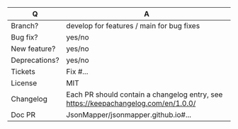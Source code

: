 | Q             | A                                                                                  |
|---------------|------------------------------------------------------------------------------------|
| Branch?       | develop for features / main for bug fixes <!-- see below -->                       |
| Bug fix?      | yes/no                                                                             |
| New feature?  | yes/no                                                                             |
| Deprecations? | yes/no                                                                             |
| Tickets       | Fix #... <!-- no need to create an issue if none exists, explain below instead --> |
| License       | MIT                                                                                |
| Changelog     | Each PR should contain a changelog entry, see https://keepachangelog.com/en/1.0.0/ |
| Doc PR        | JsonMapper/jsonmapper.github.io#... <!-- could be required for new features -->    |

<!--
Replace this notice by a short README for your feature/bugfix.
This will help reviewers and should be a good start for the documentation.

Additionally:
 - Always add tests and ensure they pass.
 - Features and deprecations must be submitted against the latest develop branch.
 - For new features, provide some code snippets to help understand usage.
 - Never break backward compatibility
-->
